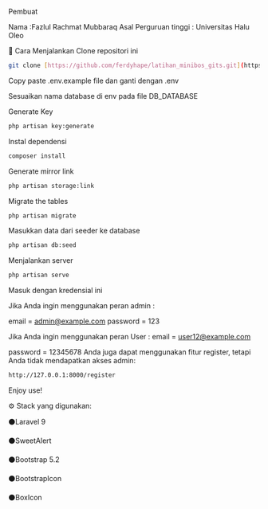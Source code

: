 Pembuat 

Nama :Fazlul Rachmat Mubbaraq
Asal Perguruan tinggi : Universitas Halu Oleo



📖 Cara Menjalankan
Clone repositori ini
```bash
git clone [https://github.com/ferdyhape/latihan_minibos_gits.git](https://github.com/fazlulrachmatmubbaraq/MSIB4-Tugas6.git)
```
Copy paste .env.example file dan ganti dengan .env

Sesuaikan nama database di env pada file DB_DATABASE

Generate Key
```bash
php artisan key:generate
```
Instal dependensi
```bash
composer install
```
Generate mirror link
```bash
php artisan storage:link
```
Migrate the tables
```bash
php artisan migrate
```
Masukkan data dari seeder ke database
```bash
php artisan db:seed
```
Menjalankan server
```bash
php artisan serve
```
Masuk dengan kredensial ini


Jika Anda ingin menggunakan peran admin :

email = admin@example.com
password = 123

Jika Anda ingin menggunakan peran User :
email = user12@example.com

password = 12345678
Anda juga dapat menggunakan fitur register, tetapi Anda tidak mendapatkan akses admin:
```bash
http://127.0.0.1:8000/register
```
Enjoy use!

⚙️ Stack yang digunakan:

:black_circle:Laravel 9

:black_circle:SweetAlert

:black_circle:Bootstrap 5.2

:black_circle:BootstrapIcon

:black_circle:BoxIcon


